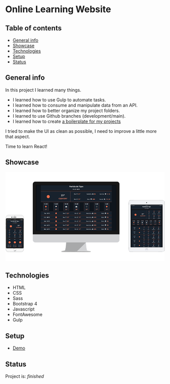 # Online Learning Website

## Table of contents

- [General info](#general-info)
- [Showcase](#showcase)
- [Technologies](#technologies)
- [Setup](#setup)
- [Status](#status)

## General info
In this project I learned many things.

- I learned how to use Gulp to automate tasks. 
- I learned how to consume and manipulate data from an API. 
- I learned how to better organize my project folders.
- I learned to use Github branches (development/main).
- I learned how to create [a boilerplate for my projects](https://github.com/LGA-dev/bootstrap-sass-fontawesome-gulp-boilerplate)

I tried to make the UI as clean as possible, I need to improve a little more that aspect.

Time to learn React!

## Showcase

![Example screenshot](./src/img/project_showcase.png)

## Technologies

- HTML
- CSS
- Sass
- Bootstrap 4
- Javascript
- FontAwesome
- Gulp

## Setup

- [Demo](https://cranky-murdock-6375d5.netlify.app/)

## Status

Project is: _finished_
